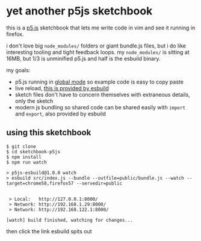 # yet another p5js sketchbook

this is a [p5.js](https://p5js.org) sketchbook that lets me write code in vim and see it running in firefox. 

i don't love big `node_modules/` folders or giant bundle.js files, but i do like interesting tooling and tight feedback loops. my `node_modules/` is sitting at 16MB, but 1/3 is unminified p5.js and half is the esbuild binary.

my goals: 

- p5.js running in [global mode](https://p5js.org/reference/#/p5/p5) so example code is easy to copy paste
- live reload, [this is provided by esbuild](https://esbuild.github.io/api/#live-reload)
- sketch files don't have to concern themselves with extraneous details, only the sketch
- modern js bundling so shared code can be shared easily with `import` and `export`, also provided by esbuild

## using this sketchbook

```console
$ git clone 
$ cd sketchbook-p5js
$ npm install 
$ npm run watch

> p5js-esbuild@1.0.0 watch
> esbuild src/index.js --bundle --outfile=public/bundle.js --watch --target=chrome58,firefox57 --servedir=public


 > Local:   http://127.0.0.1:8000/
 > Network: http://192.168.1.29:8000/
 > Network: http://192.168.122.1:8000/

[watch] build finished, watching for changes...
``` 

then click the link esbuild spits out
